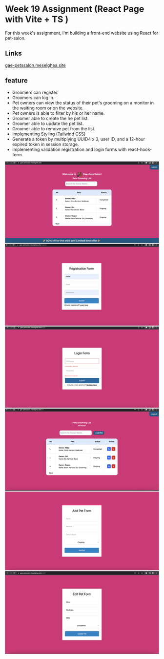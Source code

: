 # Week 19 Assignment (React Page with Vite + TS )

For this week's assignment, I'm building a front-end website using React for pet-salon.

## Links

[gae-petssalon.meselghea.site](https://gae-petssalon.meselghea.site/)

## feature

- Groomers can register.
- Groomers can log in.
- Pet owners can view the status of their pet's grooming on a monitor in the waiting room or on the website.
- Pet owners is able to filter by his or her name.
- Groomer able to create the he pet list.
- Groomer able to update the pet list.
- Groomer able to remove pet from the list.
- Implementing Styling (Tailwind CSS)
- Generate a token by multiplying UUID4 x 3, user ID, and a 12-hour expired token in session storage.
- Implementing validation registration and login forms with react-hook-form.

![Home](./public/home.png)
![Register](./public/register.png)
![Login](./public/login.png)
![Dashboard](./public/dashboard.png)
![add](./public/add.png)
![edit](./public/edit.png)
